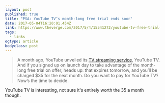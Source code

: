 ```yaml
---
layout: post 
published: true 
title: "PSA: YouTube TV’s month-long free trial ends soon" 
date: 2017-05-04T16:20:01.454Z 
link: https://www.theverge.com/2017/5/4/15541272/youtube-tv-free-trial-ends-soon 
tags:
  - links
ogtype: article 
bodyclass: post 
---
```


> A month ago, YouTube unveiled its [TV streaming service](https://www.theverge.com/2017/4/5/15177462/youtube-tv-review-streaming-cable-subscription-service), YouTube TV. And if you signed up on launch day to take advantage of the month-long free trial on offer, heads up: that expires tomorrow, and you’ll be charged $35 for the next month. Do you want to pay for YouTube TV? Now’s the time to decide.

YouTube TV is interesting, not sure it's entirely worth the 35 a month though.
